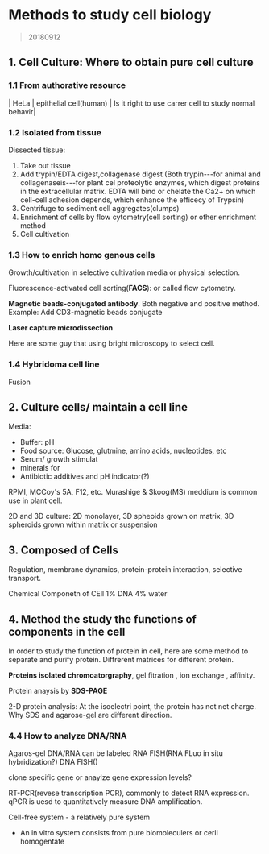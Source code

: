 # Methods to study cell biology
>20180912

## 1. Cell Culture: Where to obtain pure cell culture

### 1.1 From authorative resource

| HeLa | epithelial cell(human) | Is it right to use carrer cell to study normal behavir|

### 1.2 Isolated from tissue
Dissected tissue:
1. Take out tissue
2. Add trypin/EDTA digest,collagenase digest
(Both trypin---for animal and collagenaseis---for plant cel proteolytic enzymes,
which digest proteins in the extracellular matrix. EDTA will bind or chelate 
the Ca2+ on which cell-cell adhesion depends, which enhance the efficecy of
Trypsin)
3. Centrifuge to sediment cell aggregates(clumps)
4. Enrichment of cells by flow cytometry(cell sorting) or other enrichment
method
5. Cell cultivation

### 1.3 How to enrich homo genous cells
Growth/cultivation in selective cultivation media or physical selection.

Fluorescence-activated cell sorting(**FACS**): or called flow cytometry.

**Magnetic beads-conjugated antibody**. Both negative and positive method.
Example: Add CD3-magnetic beads conjugate

**Laser capture microdissection**

Here are some guy that using bright microscopy to select cell.

### 1.4 Hybridoma cell line
Fusion


## 2. Culture cells/ maintain a cell line
Media:
+ Buffer: pH
+ Food source: Glucose, glutmine, amino acids, nucleotides, etc
+ Serum/ growth stimulat
+ minerals for   
+ Antibiotic additives and pH indicator(?)

RPMI, MCCoy's 5A, F12, etc. Murashige & Skoog(MS) meddium is common use in 
plant cell.

2D and 3D culture: 2D monolayer, 3D spheoids grown on matrix, 3D spheroids grown
within matrix or suspension


## 3. Composed of Cells
Regulation, membrane dynamics, protein-protein interaction, selective transport.

Chemical Componetn of CEll
1% DNA
4% water


## 4. Method the study the functions of components in the cell
In order to study the function of protein in cell, here are some method to
separate and purify protein. Diffrerent matrices for different protein.

**Proteins isolated chromoatorgraphy**, gel fitration , ion exchange , affinity.

Protein anaysis by **SDS-PAGE**

2-D protein analysis: At the isoelectri point, the protein has not net charge.
Why SDS and agarose-gel are different direction.

### 4.4 How to analyze DNA/RNA
Agaros-gel
DNA/RNA can be labeled
RNA FISH(RNA FLuo in situ hybridization?)
DNA FISH()

clone specific gene or anaylze gene expression levels?

RT-PCR(revese transcription PCR), commonly to detect RNA expression. qPCR is
uesd to quantitatively measure DNA amplification.


Cell-free system - a relatively pure system
+ An in vitro system consists from pure biomoleculers or cerll homogentate

